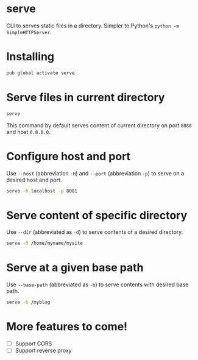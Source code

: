 # serve

CLI to serves static files in a directory. Simpler to Python's `python -m SimpleHTTPServer`.

# Installing

```bash
pub global activate serve
```

# Serve files in current directory

```bash
serve
```

This command by default serves content of current directory on port `8080` and host `0.0.0.0`.

# Configure host and port

Use `--host` (abbreviation `-H`) and `--port` (abbreviation `-p`) to serve on a desired host and port.

```bash
serve -h localhost -p 8081
```

# Serve content of specific directory

Use `--dir` (abbreviated as `-d`) to serve contents of a desired directory.

```bash
serve -d /home/myname/mysite
```

# Serve at a given base path

Use `--base-path` (abbreviated as `-b`) to serve contents with desired base path.

```bash
serve -b /myblog
```

# More features to come!

+ [ ] Support CORS
+ [ ] Support reverse proxy